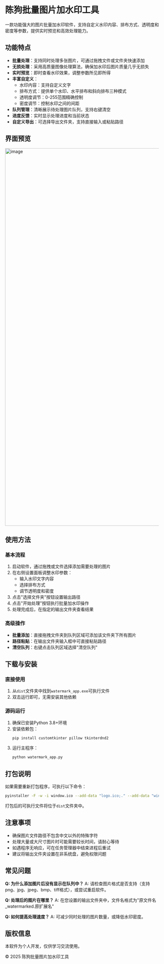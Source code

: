 # 陈狗批量图片加水印工具

一款功能强大的图片批量加水印软件，支持自定义水印内容、排布方式、透明度和密度等参数，提供实时预览和高效处理能力。

## 功能特点

- **批量处理**：支持同时处理多张图片，可通过拖拽文件或文件夹快速添加
- **无损处理**：采用高质量图像处理算法，确保加水印后图片质量几乎无损失
- **实时预览**：即时查看水印效果，调整参数所见即所得
- **丰富自定义**：
  - 水印内容：支持自定义文字
  - 排布方式：提供单个水印、水平排布和斜向排布三种模式
  - 透明度调节：0-255范围精确控制
  - 密度调节：控制水印之间的间距
- **队列管理**：清晰展示待处理图片队列，支持右键清空
- **进度反馈**：实时显示处理进度和当前状态
- **自定义导出**：可选择导出文件夹，支持直接输入或粘贴路径

## 界面预览

<img width="1220" height="1232" alt="image" src="https://github.com/user-attachments/assets/a8b0bd64-dafe-4501-80a7-267b23ad00f1" />


## 使用方法

### 基本流程
1. 启动软件，通过拖拽或文件选择添加需要处理的图片
2. 在右侧设置面板调整水印参数：
   - 输入水印文字内容
   - 选择排布方式
   - 调节透明度和密度
3. 点击"选择文件夹"按钮设置输出路径
4. 点击"开始处理"按钮执行批量加水印操作
5. 处理完成后，在指定的输出文件夹查看结果

### 高级操作
- **批量添加**：直接拖拽文件夹到队列区域可添加该文件夹下所有图片
- **路径粘贴**：在输出文件夹输入框中可直接粘贴路径
- **清空队列**：右键点击队列区域选择"清空队列"

## 下载与安装

### 直接使用
1. 从`dist`文件夹中找到`watermark_app.exe`可执行文件
2. 双击运行即可，无需安装其他依赖

### 源码运行
1. 确保已安装Python 3.8+环境
2. 安装依赖包：
   ```bash
   pip install customtkinter pillow tkinterdnd2
   ```
3. 运行主程序：
   ```bash
   python watermark_app.py
   ```

## 打包说明

如果需要重新打包程序，可执行以下命令：
```bash
pyinstaller -F -w -i window.ico --add-data "logo.ico;." --add-data "window.ico;." watermark_app.py
```
打包后的可执行文件将位于`dist`文件夹中。

## 注意事项
- 确保图片文件路径不包含中文以外的特殊字符
- 处理大量或大尺寸图片时可能需要较长时间，请耐心等待
- 如遇程序无响应，可在任务管理器中结束进程后重试
- 建议将输出文件夹设置在非系统盘，避免权限问题

## 常见问题

**Q: 为什么添加图片后没有显示在队列中？**
A: 请检查图片格式是否支持（支持png、jpg、jpeg、bmp、tiff格式），或尝试重启软件。

**Q: 处理后的图片在哪里？**
A: 在您设置的输出文件夹中，文件名格式为"原文件名_watermarked.原扩展名"

**Q: 如何提高处理速度？**
A: 可减少同时处理的图片数量，或降低水印密度。

## 版权信息

本软件为个人开发，仅供学习交流使用。


© 2025 陈狗批量图片加水印工具
